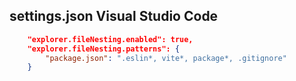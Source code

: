 ## settings.json Visual Studio Code
```json
    "explorer.fileNesting.enabled": true,
    "explorer.fileNesting.patterns": {
        "package.json": ".eslin*, vite*, package*, .gitignore"
    }
```
